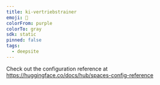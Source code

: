 ```yaml
---
title: ki-vertriebstrainer
emoji: 🐳
colorFrom: purple
colorTo: gray
sdk: static
pinned: false
tags:
  - deepsite
---
```


Check out the configuration reference at https://huggingface.co/docs/hub/spaces-config-reference